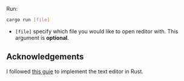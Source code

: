 Run:


```sh
cargo run [file]
```

- `[file]` specify which file you would like to open reditor with. This argument is **optional**.

## Acknowledgements
I followed [this guie](https://www.flenker.blog/hecto) to implement the text
editor in Rust.
